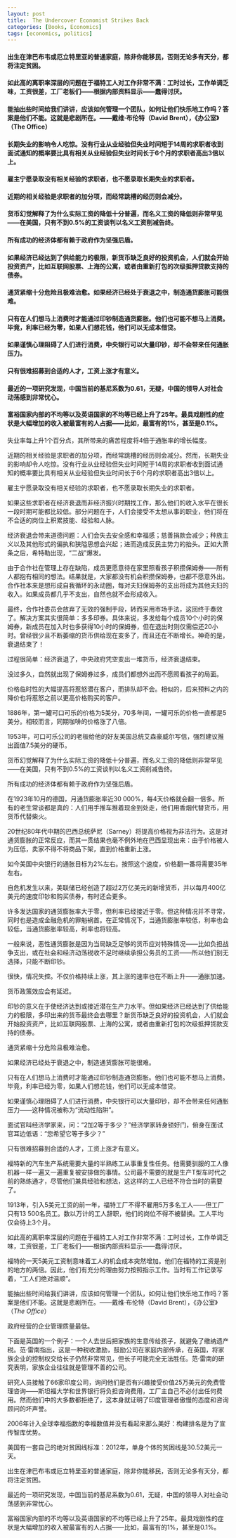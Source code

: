 ```yaml
---
layout: post
title:  The Undercover Economist Strikes Back
categories: [Books, Economics]
tags: [economics, politics]
---
```

#### 出生在津巴布韦或厄立特里亚的普通家庭，除非你能移民，否则无论多有天分，都将注定贫困。
#### 如此高的离职率深层的问题在于福特工人对工作非常不满：工时过长，工作单调乏味，工资很差，工厂老板们——根据内部资料显示——蠢得讨厌。
#### 能抽出些时间给我们讲讲，应该如何管理一个团队，如何让他们快乐地工作吗？答案是他们不能。这就是悲剧所在。——戴维·布伦特（David Brent），《办公室》（The Office）
#### 长期失业的影响令人吃惊。没有行业从业经验但失业时间短于14周的求职者收到面试通知的概率要比具有相关从业经验但失业时间长于6个月的求职者高出3倍以上。
#### 雇主宁愿录取没有相关经验的求职者，也不愿录取长期失业的求职者。
#### 近期的相关经验是求职者的加分项，而经常跳槽的经历则会减分。
#### 货币幻觉解释了为什么实际工资的降低十分普遍，而名义工资的降低则非常罕见——在美国，只有不到0.5%的工资谈判以名义工资削减告终。
#### 所有成功的经济体都有赖于政府作为坚强后盾。
#### 如果经济已经达到了供给能力的极限，新货币缺乏良好的投资机会，人们就会开始投资资产，比如互联网股票、上海的公寓，或者由重新打包的次级抵押贷款支持的债券。
#### 通货紧缩十分危险且极难治愈。如果经济已经处于衰退之中，制造通货膨胀可能很难。
#### 只有在人们想马上消费时才能通过印钞制造通货膨胀。他们也可能不想马上消费。毕竟，利率已经为零，如果人们想花钱，他们可以无成本借贷。
#### 如果谨慎心理阻碍了人们进行消费，中央银行可以大量印钞，却不会带来任何通胀压力。
#### 只有很难招募到合适的人才，工资上涨才有意义。
#### 最近的一项研究发现，中国当前的基尼系数为0.61，无疑，中国的领导人对社会动荡感到非常忧心。
#### 富裕国家内部的不均等以及英语国家的不均等已经上升了25年。最具戏剧性的症状是大幅增加的收入被最富有的人占据——比如，最富有的1%，甚至是0.1%。
<!-- more -->
失业率每上升1个百分点，其所带来的痛苦程度将4倍于通胀率的增长幅度。

近期的相关经验是求职者的加分项，而经常跳槽的经历则会减分。然而，长期失业的影响却令人吃惊。没有行业从业经验但失业时间短于14周的求职者收到面试通知的概率要比具有相关从业经验但失业时间长于6个月的求职者高出3倍以上。

雇主宁愿录取没有相关经验的求职者，也不愿录取长期失业的求职者。

如果这些求职者在经济衰退而非经济振兴时期找工作，那么他们的收入水平在很长一段时期可能都比较低。部分问题在于，人们会接受不太想从事的职业，他们将在不合适的岗位上积累技能、经验和人脉。

经济衰退会带来道德问题：人们会失去安全感和幸福感；慈善捐款会减少；种族主义以及其他形式的偏执和狭隘思想会兴起；进而造成反民主势力的抬头。正如大萧条之后，希特勒出现，“二战”爆发。

由于合作社在管理上存在缺陷，成员更愿意待在家里照看孩子积攒保姆券——所有人都抱有相同的想法。结果就是，大家都没有机会积攒保姆券，也都不愿意外出。合作社本来是想形成自我循环的永动圈，每对夫妇保姆券的支出将成为其他夫妇的收入。如果成员都几乎不支出，自然也就不会形成收入。

最终，合作社委员会放弃了无效的强制手段，转而采用市场手法，这回终于奏效了。解决方案其实很简单：多多印券。具体来说，多发给每个成员10个小时的保姆券，新成员在加入时也多获得10小时的保姆券，但在退出时则仅需偿还20小时。曾经很少且不断萎缩的货币供给现在变多了，而且还在不断增长。神奇的是，衰退结束了！

过程很简单：经济衰退了，中央政府凭空变出一堆货币，经济衰退结束。

没过多久，自然就出现了保姆券过多，成员们都想外出而不愿照看孩子的局面。

价格临时性的大幅提高将惹怒潜在客户，而排队却不会。相似的，后来预料之内的降价也将惹怒之前以更高价格购买的客户。

1886年，第一罐可口可乐的价格为5美分，70多年间，一罐可乐的价格一直都是5美分。相较而言，同期咖啡的价格涨了八倍。

1953年，可口可乐公司的老板给他的好友美国总统艾森豪威尔写信，强烈建议推出面值7.5美分的硬币。

货币幻觉解释了为什么实际工资的降低十分普遍，而名义工资的降低则非常罕见——在美国，只有不到0.5%的工资谈判以名义工资削减告终。

所有成功的经济体都有赖于政府作为坚强后盾。

在1923年10月的德国，月通货膨胀率近30 000%，每4天价格就会翻一倍多。所有的老生常谈都是真的：人们用手推车推着现金到处走，他们用香烟代替货币，用货币代替柴火。

20世纪80年代中期的巴西总统萨尼（Sarney）将提高价格视为非法行为。这是对通货膨胀的正常反应，而其一贯结果也毫不例外地在巴西显现出来：由于价格被人为压低，卖家不得不将商品下架，直到价格重新上涨。

如今美国中央银行的通胀目标为2%左右。按照这个速度，价格翻一番将需要35年左右。

自危机发生以来，美联储已经创造了超过2万亿美元的新增货币，并以每月400亿美元的速度印钞和购买债券，有时还会更多。

许多发达国家的通货膨胀率大于零，但利率已经接近于零。但这种情况并不寻常，同时也是造成金融危机的罪魁祸首。在正常情况下，当通货膨胀率较低，利率也会较低，当通货膨胀率较高，利率也将较高。

一般来说，恶性通货膨胀是因为当局缺乏足够的货币应对特殊情况——比如负担战争支出，或在社会和经济动荡税收不足时继续承担公务员的工资——所以他们别无选择，只能不断印钞。

很快，情况失控。不仅价格持续上涨，其上涨的速率也在不断上升——通胀加速。

货币政策效应会有延迟。

印钞的意义在于使经济达到或接近潜在生产力水平。但如果经济已经达到了供给能力的极限，多印出来的货币最终会去哪里？新货币缺乏良好的投资机会，人们就会开始投资资产，比如互联网股票、上海的公寓，或者由重新打包的次级抵押贷款支持的债券。

通货紧缩十分危险且极难治愈。

如果经济已经处于衰退之中，制造通货膨胀可能很难。

只有在人们想马上消费时才能通过印钞制造通货膨胀。他们也可能不想马上消费。毕竟，利率已经为零，如果人们想花钱，他们可以无成本借贷。

如果谨慎心理阻碍了人们进行消费，中央银行可以大量印钞，却不会带来任何通胀压力——这种情况被称为“流动性陷阱”。

面试官叫经济学家来，问：“2加2等于多少？”经济学家转身锁好门，俯身在面试官耳边低语：“您希望它等于多少？”

只有很难招募到合适的人才，工资上涨才有意义。

福特新的汽车生产系统需要大量的半熟练工从事重复性任务。他需要驯服的工人像机器一样一遍又一遍重复被安排做的事情。公司最不需要的就是生产T型车时代之前的熟练通才，尽管他们兼具经验和想法，这这样的工人已经不符合当时的需要了。

1913年，引入5美元工资的前一年，福特工厂不得不雇用5万多名工人——但工厂只有13 500名员工。数以万计的工人辞职，他们的岗位不得不被替换。工人平均仅会待上3个月。

如此高的离职率深层的问题在于福特工人对工作非常不满：工时过长，工作单调乏味，工资很差，工厂老板们——根据内部资料显示——蠢得讨厌。

福特的一天5美元工资制意味着工人的机会成本突然增加。他们在福特的工资是别的地方的两倍。因此，他们有充分的理由努力按照指示工作。当时有工作记录写着，“工人们绝对温顺”。

能抽出些时间给我们讲讲，应该如何管理一个团队，如何让他们快乐地工作吗？答案是他们不能。这就是悲剧所在。——戴维·布伦特（David Brent），《办公室》（*The Office*）

政府经营的企业管理质量最低。

下面是英国的一个例子：一个人去世后把家族的生意传给孩子，就避免了缴纳遗产税。范·雷南指出，这是一种税收激励，鼓励公司在家庭内部传承，在英国，将家族企业的控制权交给长子仍然非常常见，但长子可能完全无法胜任。范·雷南的研究表明，家族企业往往就是管理不善的公司。

研究人员接触了66家印度公司，询问他们是否有兴趣接受价值25万美元的免费管理咨询——斯坦福大学和世界银行将负担咨询费用，工厂主自己不必付出任何费用。然而他们中的大多数都拒绝了，这本身就证明了印度管理者傲慢的态度和咨询顾问的坏声誉。

2006年计入全球幸福指数的幸福数值并没有看起来那么美好：构建排名是为了宣传智库优势。

美国有一套自己的绝对贫困线标准：2012年，单身个体的贫困线是30.52美元一天。

出生在津巴布韦或厄立特里亚的普通家庭，除非你能移民，否则无论多有天分，都将注定贫困。

最近的一项研究发现，中国当前的基尼系数为0.61，无疑，中国的领导人对社会动荡感到非常忧心。

富裕国家内部的不均等以及英语国家的不均等已经上升了25年。最具戏剧性的症状是大幅增加的收入被最富有的人占据——比如，最富有的1%，甚至是0.1%。
